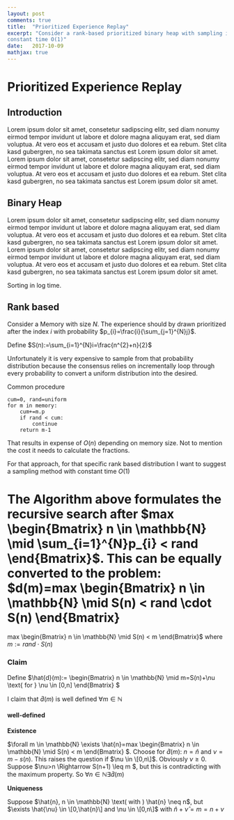 ```yaml
---
layout: post
comments: true
title:  "Prioritized Experience Replay"
excerpt: "Consider a rank-based prioritized binary heap with sampling in 
constant time O(1)"
date:   2017-10-09
mathjax: true
---
```


# Prioritized Experience Replay
## Introduction

Lorem ipsum dolor sit amet, consetetur sadipscing elitr, sed diam nonumy 
eirmod tempor invidunt ut labore et dolore magna aliquyam erat, sed diam 
voluptua. At vero eos et accusam et justo duo dolores et ea rebum. Stet 
clita kasd gubergren, no sea takimata sanctus est Lorem ipsum dolor sit amet. 
Lorem ipsum dolor sit amet, consetetur sadipscing elitr, sed diam nonumy 
eirmod tempor invidunt ut labore et dolore magna aliquyam erat, sed diam 
voluptua. At vero eos et accusam et justo duo dolores et ea rebum. Stet 
clita kasd gubergren, no sea takimata sanctus est Lorem ipsum dolor sit amet.

## Binary Heap

Lorem ipsum dolor sit amet, consetetur sadipscing elitr, sed diam nonumy 
eirmod tempor invidunt ut labore et dolore magna aliquyam erat, sed diam 
voluptua. At vero eos et accusam et justo duo dolores et ea rebum. Stet 
clita kasd gubergren, no sea takimata sanctus est Lorem ipsum dolor sit amet. 
Lorem ipsum dolor sit amet, consetetur sadipscing elitr, sed diam nonumy 
eirmod tempor invidunt ut labore et dolore magna aliquyam erat, sed diam 
voluptua. At vero eos et accusam et justo duo dolores et ea rebum. Stet 
clita kasd gubergren, no sea takimata sanctus est Lorem ipsum dolor sit amet.

Sorting in log time.


## Rank based
Consider a Memory with size $N$. The experience should by drawn prioritized 
after the index $i$ with probability $p_{i}=\frac{i}{\sum_{j=1}^{N}j}$.

Define $S(n):=\sum_{i=1}^{N}i=\frac{n^{2}+n}{2}$

Unfortunately it is very expensive to sample from that probability 
distribution because the consensus relies on incrementally loop through 
every probability to convert a uniform distribution into the desired.

Common procedure
```
cum=0, rand=uniform
for m in memory:
    cum+=m.p
    if rand < cum:
        continue
    return m-1
```

That results in expense of $O(n)$ depending on memory size. Not to mention 
the cost it needs to calculate the fractions.

For that approach, for that specific rank based distribution I want to 
suggest a sampling method with constant time $O(1)$

The Algorithm above formulates the recursive search after 
$max
\begin{Bmatrix}
n \in \mathbb{N} \mid \sum_{i=1}^{N}p_{i} < rand
\end{Bmatrix}$. 
This can be 
equally converted to the problem:
$d(m)=max
\begin{Bmatrix} 
n \in \mathbb{N} \mid S(n) < rand \cdot S(n)
\end{Bmatrix}
=
max
\begin{Bmatrix} 
n \in \mathbb{N} \mid S(n) < m
\end{Bmatrix}$ 
where $m:=rand \cdot S(n)$

### Claim
Define 
$\hat{d}(m):=
\begin{Bmatrix} 
n \in \mathbb{N} \mid m=S(n)+\nu \text{ for } \nu \in \[0,n\]
\end{Bmatrix} $

I claim that $\hat{d}(m)$ is well defined $\forall m \in \mathbb{N}$

#### well-defined

**Existence**

$\forall m \in \mathbb{N} \exists \hat{n}=max
\begin{Bmatrix} 
n \in \mathbb{N} \mid S(n) < m
\end{Bmatrix} $.
Choose for $\hat{d}(m)$: $n=\hat{n} \text{ and } \nu=m-s(n)$. This raises the 
question if $\nu \in \[0,n\]$. Obviously $\nu \geq 0$. Suppose $\nu>n 
\Rightarrow S(n+1)
\leq m $, but this is contradicting with the maximum property. So $\forall n
 \in \mathbb{N} \exists \hat{d}(m)$
 
**Uniqueness**

Suppose $\hat{n}, n \in \mathbb{N} \text( with ) \hat{n} \neq n$, but $\exists
 \hat{\nu} \in \[0,\hat{n}\] and \nu \in \[0,n\]$ with 
 $\hat{n}+\hat{\nu}=m=n+\nu$